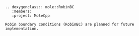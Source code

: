 ```{eval-rst}
.. doxygenclass:: mole::RobinBC
   :members:
   :project: MoleCpp
```

<!-- Note: Robin boundary conditions are planned for the future -->
```{note}
Robin boundary conditions (RobinBC) are planned for future implementation.
``` 